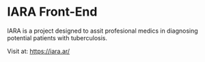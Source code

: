 # IARA Front-End

IARA is a project designed to assit profesional medics in diagnosing potential patients with tuberculosis.

Visit at: https://iara.ar/
